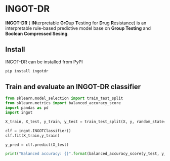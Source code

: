 # INGOT-DR

**INGOT-DR** ( **IN**terpretable **G**r**O**up **T**esting for **D**rug **R**esistance) is an interpretable rule-based predictive model base on **Group Testing** and **Boolean Compressed Sesing**.

## Install
INGOT-DR can be installed from PyPI
```python
pip install ingotdr
```

## Train and evaluate an INGOT-DR classifier
```python
from sklearn.model_selection import train_test_split
from sklearn.metrics import balanced_accuracy_score
import pandas as pd
import ingot

X_train, X_test, y_train, y_test = train_test_split(X, y, random_state=33, test_size=0.2, stratify=y)

clf = ingot.INGOTClassifier()
clf.fit(X_train,y_train)

y_pred = clf.predict(X_test)

print("Balanced accuracy: {}".format(balanced_accuracy_score(y_test, y_pred)))


```


